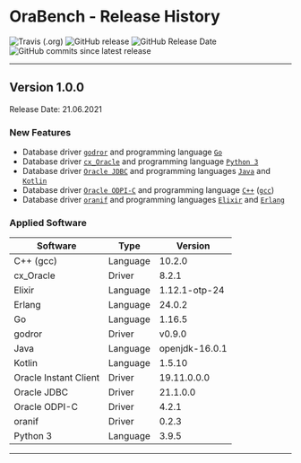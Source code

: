 # OraBench - Release History

![Travis (.org)](https://img.shields.io/travis/KonnexionsGmbH/ora_bench.svg?branch=master)
![GitHub release](https://img.shields.io/github/release/KonnexionsGmbH/ora_bench.svg)
![GitHub Release Date](https://img.shields.io/github/release-date/KonnexionsGmbH/ora_bench.svg)
![GitHub commits since latest release](https://img.shields.io/github/commits-since/KonnexionsGmbH/ora_bench/1.1.0.svg)

----

## Version 1.0.0

Release Date: 21.06.2021

### New Features

- Database driver [`godror`](https://golangrepo.com/repo/godror-godror-go-database-drivers) and programming language [`Go`](https://golang.org)
- Database driver [`cx_Oracle`](https://oracle.github.io/python-cx_Oracle) and programming language [`Python 3`](https://www.python.org)
- Database driver [`Oracle JDBC`](https://www.oracle.com/database/technologies/appdev/jdbc.html) and programming languages [`Java`](https://openjdk.java.net) and [`Kotlin`](https://kotlinlang.org)
- Database driver [`Oracle ODPI-C`](https://oracle.github.io/odpi) and programming language [`C++`](https://docs.microsoft.com/en-us/cpp/?view=msvc-160) ([`gcc`](https://gcc.gnu.org))
- Database driver [`oranif`](https://github.com/KonnexionsGmbH/oranif) and programming languages [`Elixir`](https://elixir-lang.org) and [`Erlang`](https://www.erlang.org)

### Applied Software

| Software              | Type     | Version        |
| ---                   | ---      | ---            |
| C++ (gcc)             | Language | 10.2.0         |
| cx_Oracle             | Driver   | 8.2.1          |  
| Elixir                | Language | 1.12.1-otp-24  |
| Erlang                | Language | 24.0.2         |
| Go                    | Language | 1.16.5         |  
| godror                | Driver   | v0.9.0         |  
| Java                  | Language | openjdk-16.0.1 |  
| Kotlin                | Language | 1.5.10         |  
| Oracle Instant Client | Driver   | 19.11.0.0.0    |
| Oracle JDBC           | Driver   | 21.1.0.0       |  
| Oracle ODPI-C         | Driver   | 4.2.1          |  
| oranif                | Driver   | 0.2.3          |  
| Python 3              | Language | 3.9.5          |

----
